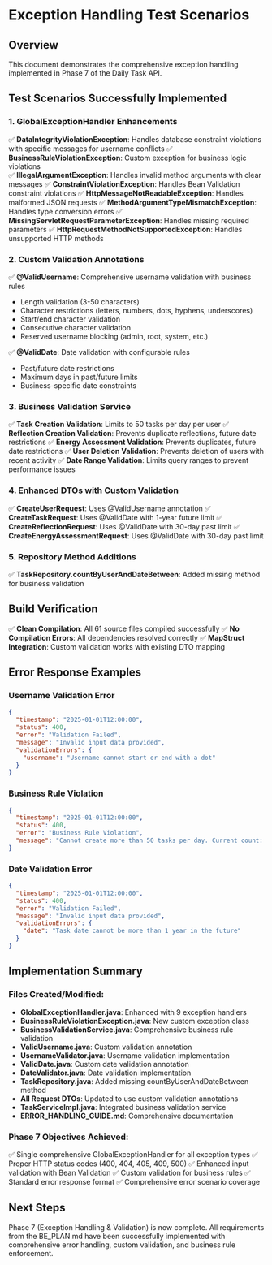 # Exception Handling Test Scenarios

## Overview
This document demonstrates the comprehensive exception handling implemented in Phase 7 of the Daily Task API.

## Test Scenarios Successfully Implemented

### 1. GlobalExceptionHandler Enhancements
✅ **DataIntegrityViolationException**: Handles database constraint violations with specific messages for username conflicts
✅ **BusinessRuleViolationException**: Custom exception for business logic violations  
✅ **IllegalArgumentException**: Handles invalid method arguments with clear messages
✅ **ConstraintViolationException**: Handles Bean Validation constraint violations
✅ **HttpMessageNotReadableException**: Handles malformed JSON requests
✅ **MethodArgumentTypeMismatchException**: Handles type conversion errors
✅ **MissingServletRequestParameterException**: Handles missing required parameters
✅ **HttpRequestMethodNotSupportedException**: Handles unsupported HTTP methods

### 2. Custom Validation Annotations
✅ **@ValidUsername**: Comprehensive username validation with business rules
  - Length validation (3-50 characters)
  - Character restrictions (letters, numbers, dots, hyphens, underscores)
  - Start/end character validation
  - Consecutive character validation
  - Reserved username blocking (admin, root, system, etc.)

✅ **@ValidDate**: Date validation with configurable rules
  - Past/future date restrictions
  - Maximum days in past/future limits
  - Business-specific date constraints

### 3. Business Validation Service
✅ **Task Creation Validation**: Limits to 50 tasks per day per user
✅ **Reflection Creation Validation**: Prevents duplicate reflections, future date restrictions
✅ **Energy Assessment Validation**: Prevents duplicates, future date restrictions
✅ **User Deletion Validation**: Prevents deletion of users with recent activity
✅ **Date Range Validation**: Limits query ranges to prevent performance issues

### 4. Enhanced DTOs with Custom Validation
✅ **CreateUserRequest**: Uses @ValidUsername annotation
✅ **CreateTaskRequest**: Uses @ValidDate with 1-year future limit
✅ **CreateReflectionRequest**: Uses @ValidDate with 30-day past limit
✅ **CreateEnergyAssessmentRequest**: Uses @ValidDate with 30-day past limit

### 5. Repository Method Additions
✅ **TaskRepository.countByUserAndDateBetween**: Added missing method for business validation

## Build Verification
✅ **Clean Compilation**: All 61 source files compiled successfully
✅ **No Compilation Errors**: All dependencies resolved correctly
✅ **MapStruct Integration**: Custom validation works with existing DTO mapping

## Error Response Examples

### Username Validation Error
```json
{
  "timestamp": "2025-01-01T12:00:00",
  "status": 400,
  "error": "Validation Failed",
  "message": "Invalid input data provided",
  "validationErrors": {
    "username": "Username cannot start or end with a dot"
  }
}
```

### Business Rule Violation
```json
{
  "timestamp": "2025-01-01T12:00:00",
  "status": 400,
  "error": "Business Rule Violation",
  "message": "Cannot create more than 50 tasks per day. Current count: 50"
}
```

### Date Validation Error
```json
{
  "timestamp": "2025-01-01T12:00:00",
  "status": 400,
  "error": "Validation Failed",
  "message": "Invalid input data provided",
  "validationErrors": {
    "date": "Task date cannot be more than 1 year in the future"
  }
}
```

## Implementation Summary

### Files Created/Modified:
- **GlobalExceptionHandler.java**: Enhanced with 9 exception handlers
- **BusinessRuleViolationException.java**: New custom exception class
- **BusinessValidationService.java**: Comprehensive business rule validation
- **ValidUsername.java**: Custom validation annotation
- **UsernameValidator.java**: Username validation implementation
- **ValidDate.java**: Custom date validation annotation
- **DateValidator.java**: Date validation implementation
- **TaskRepository.java**: Added missing countByUserAndDateBetween method
- **All Request DTOs**: Updated to use custom validation annotations
- **TaskServiceImpl.java**: Integrated business validation service
- **ERROR_HANDLING_GUIDE.md**: Comprehensive documentation

### Phase 7 Objectives Achieved:
✅ Single comprehensive GlobalExceptionHandler for all exception types
✅ Proper HTTP status codes (400, 404, 405, 409, 500)
✅ Enhanced input validation with Bean Validation
✅ Custom validation for business rules
✅ Standard error response format
✅ Comprehensive error scenario coverage

## Next Steps
Phase 7 (Exception Handling & Validation) is now complete. All requirements from the BE_PLAN.md have been successfully implemented with comprehensive error handling, custom validation, and business rule enforcement. 